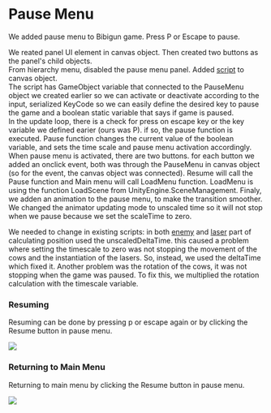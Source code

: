 # Pause Menu

We added pause menu to Bibigun game. Press P or Escape to pause.



We reated panel UI element in canvas object. Then created two buttons as the panel's child objects.  
From hierarchy menu, disabled the pause menu panel. Added [script](/Assets/Script/PauseMenu.cs) to canvas object.  
The script has GameObject variable that connected to the PauseMenu object we created earlier so we can activate or deactivate according to the input, serialized KeyCode so we can easily define the desired key to pause the game and a boolean static variable that says if game is paused.  
In the update loop, there is a check for press on escape key or the key variable we defined earier (ours was P). if so, the pause function is executed. Pause function changes the current value of the boolean variable, and sets the time scale and pause menu activation accordingly.
When pause menu is activated, there are two buttons. for each button we added an onclick event, both was through the PauseMenu in canvas object (so for the event, the canvas object was connected). Resume will call the Pause function and Main menu will call LoadMenu function. LoadMenu is using the function LoadScene from UnityEngine.SceneManagement.
Finaly, we adden an animation to the pause menu, to make the transition smoother. We changed the animator updating mode to unscaled time so it will not stop when we pause because we set the scaleTime to zero.


We needed to change in existing scripts: in both [enemy](/Assets/Script/Enemy.cs) and [laser](/Assets/Script/Laser.cs) part of calculating position used the unscaledDeltaTime. this caused a problem where setting the timescale to zero was not stopping the movement of the cows and the instantiation of the lasers. So, instead, we used the deltaTime which fixed it. Another problem was the rotation of the cows, it was not stopping when the game was paused. To fix this, we multiplied the rotation calculation with the timescale variable.


### Resuming
Resuming can be done by pressing p or escape again or by clicking the Resume button in pause menu.


![](Resume.gif)

### Returning to Main Menu
Returning to main menu by clicking the Resume button in pause menu.


![](Main-Menu.gif)
